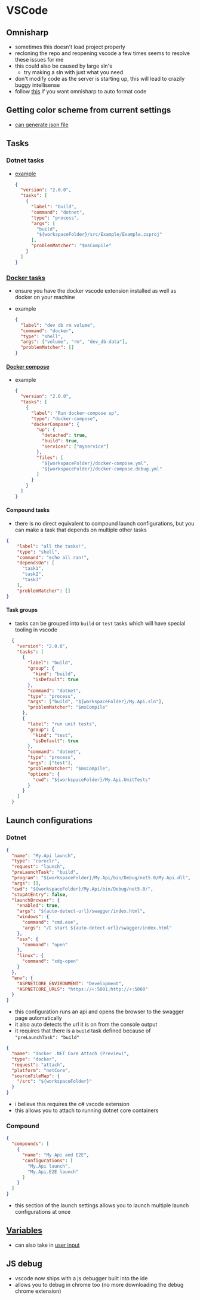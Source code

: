 # VSCode

## Omnisharp

- sometimes this doesn't load project properly
- recloning the repo and reopening vscode a few times seems to resolve these issues for me
- this could also be caused by large sln's
  - try making a sln with just what you need
- don't modify code as the server is starting up, this will lead to crazily buggy intellisense
- follow [this](https://stackoverflow.com/questions/47352611/visual-studio-code-doesnt-format-c-sharp-code) if you want omnisharp to auto format code

## Getting color scheme from current settings

- [can generate json file](https://superuser.com/questions/1431557/is-there-any-place-i-can-find-all-the-hex-code-color-values-for-vscodes-defaul)

## Tasks

### Dotnet tasks

- [example](https://github.com/graphql-dotnet/example-aspnetcore/blob/master/.vscode/tasks.json)

  ```json
  {
    "version": "2.0.0",
    "tasks": [
      {
        "label": "build",
        "command": "dotnet",
        "type": "process",
        "args": [
          "build",
          "${workspaceFolder}/src/Example/Example.csproj"
        ],
        "problemMatcher": "$msCompile"
      }
    ]
  }
  ```

### [Docker tasks](https://code.visualstudio.com/docs/containers/reference)

- ensure you have the docker vscode extension installed as well as docker on your machine
- example

  ```json
  {
    "label": "dev db rm volume",
    "command": "docker",
    "type": "shell",
    "args": ["volume", "rm", "dev_db-data"],
    "problemMatcher": []
  }
  ```

#### [Docker compose](https://code.visualstudio.com/docs/containers/reference#_docker-compose-task)

- example

  ```json
  {
    "version": "2.0.0",
    "tasks": [
      {
        "label": "Run docker-compose up",
        "type": "docker-compose",
        "dockerCompose": {
          "up": {
            "detached": true,
            "build": true,
            "services": ["myservice"]
          },
          "files": [
            "${workspaceFolder}/docker-compose.yml",
            "${workspaceFolder}/docker-compose.debug.yml"
          ]
        }
      }
    ]
  }
  ```

#### Compound tasks

- there is no direct equivalent to compound launch configurations, but you can make a task that depends on multiple other tasks

```json
{
    "label": "all the tasks!",
    "type": "shell",
    "command": "echo all ran!",
    "dependsOn": [
      "task1",
      "task2",
      "task3"
    ],
    "problemMatcher": []
}
```

#### Task groups

- tasks can be grouped into `build` or `test` tasks which will have special tooling in vscode

```json
  {
    "version": "2.0.0",
    "tasks": [
      {
        "label": "build",
        "group": {
          "kind": "build",
          "isDefault": true
        },
        "command": "dotnet",
        "type": "process",
        "args": ["build", "${workspaceFolder}/My.Api.sln"],
        "problemMatcher": "$msCompile"
      },
      {
        "label": "run unit tests",
        "group": {
          "kind": "test",
          "isDefault": true
        },
        "command": "dotnet",
        "type": "process",
        "args": ["test"],
        "problemMatcher": "$msCompile",
        "options": {
          "cwd": "${workspaceFolder}/My.Api.UnitTests"
        }
      }
    ]
  }
```

## Launch configurations

### Dotnet

```json
{
  "name": "My.Api launch",
  "type": "coreclr",
  "request": "launch",
  "preLaunchTask": "build",
  "program": "${workspaceFolder}/My.Api/bin/Debug/net5.0/My.Api.dll",
  "args": [],
  "cwd": "${workspaceFolder}/My.Api/bin/Debug/net5.0/",
  "stopAtEntry": false,
  "launchBrowser": {
    "enabled": true,
    "args": "${auto-detect-url}/swagger/index.html",
    "windows": {
      "command": "cmd.exe",
      "args": "/C start ${auto-detect-url}/swagger/index.html"
    },
    "osx": {
      "command": "open"
    },
    "linux": {
      "command": "xdg-open"
    }
  },
  "env": {
    "ASPNETCORE_ENVIRONMENT": "Development",
    "ASPNETCORE_URLS": "https://+:5001;http://+:5000"
  }
}
```

- this configuration runs an api and opens the browser to the swagger page automatically
- it also auto detects the url it is on from the console output
- it requires that there is a `build` task defined because of `"preLaunchTask": "build"`

```json
{
  "name": "Docker .NET Core Attach (Preview)",
  "type": "docker",
  "request": "attach",
  "platform": "netCore",
  "sourceFileMap": {
    "/src": "${workspaceFolder}"
  }
}
```

- i believe this requires the c# vscode extension
- this allows you to attach to running dotnet core containers

### Compound

```json
{
  "compounds": [
    {
      "name": "My Api and E2E",
      "configurations": [
        "My.Api launch",
        "My.Api.E2E launch"
      ]
    }
  ]
}
```

- this section of the launch settings allows you to launch multiple launch configurations at once

## [Variables](https://code.visualstudio.com/docs/editor/variables-reference)

- can also take in [user input](https://code.visualstudio.com/docs/editor/variables-reference#_input-variables)

## JS debug

- vscode now ships with a js debugger built into the ide
- allows you to debug in chrome too (no more downloading the debug chrome extension)
